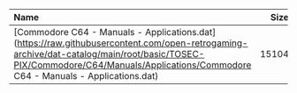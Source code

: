 |Name|Size|
|:---|---:|
|[Commodore C64 - Manuals - Applications.dat](https://raw.githubusercontent.com/open-retrogaming-archive/dat-catalog/main/root/basic/TOSEC-PIX/Commodore/C64/Manuals/Applications/Commodore C64 - Manuals - Applications.dat)|15104|
